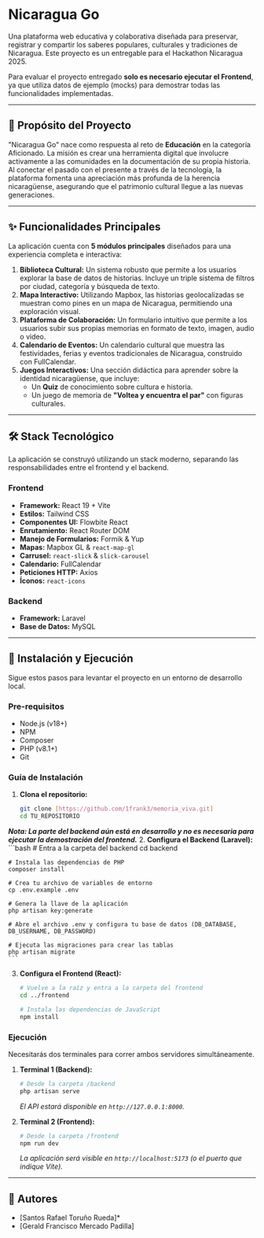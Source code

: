 # Nicaragua Go

Una plataforma web educativa y colaborativa diseñada para preservar, registrar y compartir los saberes populares, culturales y tradiciones de Nicaragua. Este proyecto es un entregable para el Hackathon Nicaragua 2025.

Para evaluar el proyecto entregado **solo es necesario ejecutar el Frontend**, ya que utiliza datos de ejemplo (mocks) para demostrar todas las funcionalidades implementadas.

---

## 🎯 Propósito del Proyecto

"Nicaragua Go" nace como respuesta al reto de **Educación** en la categoría Aficionado. La misión es crear una herramienta digital que involucre activamente a las comunidades en la documentación de su propia historia. Al conectar el pasado con el presente a través de la tecnología, la plataforma fomenta una apreciación más profunda de la herencia nicaragüense, asegurando que el patrimonio cultural llegue a las nuevas generaciones.

---

## ✨ Funcionalidades Principales

La aplicación cuenta con **5 módulos principales** diseñados para una experiencia completa e interactiva:

1.  **Biblioteca Cultural:** Un sistema robusto que permite a los usuarios explorar la base de datos de historias. Incluye un triple sistema de filtros por ciudad, categoría y búsqueda de texto.
2.  **Mapa Interactivo:** Utilizando Mapbox, las historias geolocalizadas se muestran como pines en un mapa de Nicaragua, permitiendo una exploración visual.
3.  **Plataforma de Colaboración:** Un formulario intuitivo que permite a los usuarios subir sus propias memorias en formato de texto, imagen, audio o video.
4.  **Calendario de Eventos:** Un calendario cultural que muestra las festividades, ferias y eventos tradicionales de Nicaragua, construido con FullCalendar.
5.  **Juegos Interactivos:** Una sección didáctica para aprender sobre la identidad nicaragüense, que incluye:
    * Un **Quiz** de conocimiento sobre cultura e historia.
    * Un juego de memoria de **"Voltea y encuentra el par"** con figuras culturales.

---

## 🛠️ Stack Tecnológico

La aplicación se construyó utilizando un stack moderno, separando las responsabilidades entre el frontend y el backend.

### **Frontend**
* **Framework:** React 19 + Vite
* **Estilos:** Tailwind CSS
* **Componentes UI:** Flowbite React
* **Enrutamiento:** React Router DOM
* **Manejo de Formularios:** Formik & Yup
* **Mapas:** Mapbox GL & `react-map-gl`
* **Carrusel:** `react-slick` & `slick-carousel`
* **Calendario:** FullCalendar
* **Peticiones HTTP:** Axios
* **Íconos:** `react-icons`

### **Backend**
* **Framework:** Laravel
* **Base de Datos:** MySQL

---

## 🚀 Instalación y Ejecución

Sigue estos pasos para levantar el proyecto en un entorno de desarrollo local.

### **Pre-requisitos**
* Node.js (v18+)
* NPM
* Composer
* PHP (v8.1+)
* Git

### **Guía de Instalación**

1.  **Clona el repositorio:**
    ```bash
    git clone [https://github.com/1frank3/memoria_viva.git]
    cd TU_REPOSITORIO
    ```
   ***Nota: La parte del backend aún está en desarrollo y no es necesaria para ejecutar la demostración del frontend.***
2.  **Configura el Backend (Laravel):**
    ```bash
    # Entra a la carpeta del backend
    cd backend

    # Instala las dependencias de PHP
    composer install

    # Crea tu archivo de variables de entorno
    cp .env.example .env

    # Genera la llave de la aplicación
    php artisan key:generate

    # Abre el archivo .env y configura tu base de datos (DB_DATABASE, DB_USERNAME, DB_PASSWORD)

    # Ejecuta las migraciones para crear las tablas
    php artisan migrate
    ```

3.  **Configura el Frontend (React):**
    ```bash
    # Vuelve a la raíz y entra a la carpeta del frontend
    cd ../frontend

    # Instala las dependencias de JavaScript
    npm install
    ```

### **Ejecución**

Necesitarás dos terminales para correr ambos servidores simultáneamente.

1.  **Terminal 1 (Backend):**
    ```bash
    # Desde la carpeta /backend
    php artisan serve
    ```
    *El API estará disponible en `http://127.0.0.1:8000`.*

2.  **Terminal 2 (Frontend):**
    ```bash
    # Desde la carpeta /frontend
    npm run dev
    ```
    *La aplicación será visible en `http://localhost:5173` (o el puerto que indique Vite).*

---

## 👥 Autores

* [Santos Rafael Toruño Rueda]*
* [Gerald Francisco Mercado Padilla]
